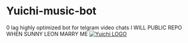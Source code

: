 # Yuichi-music-bot
0 lag highly optimized bot for telgram video chats
I WILL PUBLIC REPO WHEN SUNNY LEON MARRY ME
[![Yuichi LOGO](https://telegra.ph/file/31c97c39e5af855b1cd85.jpg)](https://t.me/yuichiofficial)
